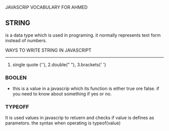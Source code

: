 JAVASCRIP VOCABULARY FOR AHMED 
##
## STRING
 is a data type which is used in programing. it normally represents text form instead of numbers.

WAYS TO WRITE STRING IN JAVASCRIPT
____________
1. single quote (''),
2.double(" "),
3.brackets(' ')
### BOOLEN
* this is a value in a javascrip which its function is either true ore false. if you need to know about something if yes or no.
### TYPEOFF
It is used values in javascrip to retuern and checks if value is defines as parametors.
the syntax when operating is typeof(value)